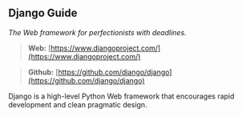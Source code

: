 ## Django Guide
*The Web framework for perfectionists with deadlines.*

> **Web:** [https://www.djangoproject.com/](https://www.djangoproject.com/)

> **Github:** [https://github.com/django/django](https://github.com/django/django)

Django is a high-level Python Web framework that encourages rapid development and clean pragmatic design.
